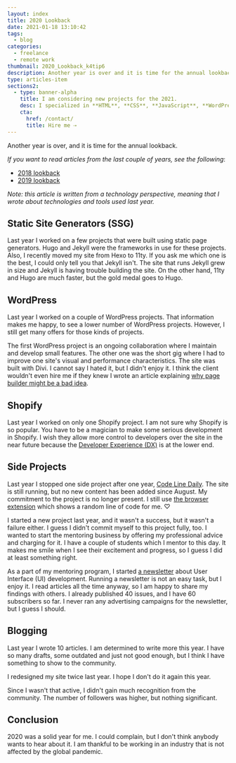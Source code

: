 ```yaml
---
layout: index
title: 2020 Lookback
date: 2021-01-18 13:10:42
tags:
  - blog
categories:
  - freelance
  - remote work
thumbnail: 2020_Lookback_k4tip6
description: Another year is over and it is time for the annual lookback.
type: articles-item
sections2:
  - type: banner-alpha
    title: I am considering new projects for the 2021.
    desc: I specialized in **HTML**, **CSS**, **JavaScript**, **WordPress**, **Shopify**, and **JAMstack** technologies.
    cta:
      href: /contact/
      title: Hire me ⇢
---
```


Another year is over, and it is time for the annual lookback.

<!-- more -->

_If you want to read articles from the last couple of years, see the following_:

* [2018 lookback]
* [2019 lookback]

_Note: this article is written from a technology perspective, meaning that I wrote about technologies and tools used last year._

## Static Site Generators (SSG)

Last year I worked on a few projects that were built using static page generators. Hugo and Jekyll were the frameworks in use for these projects. Also, I recently moved my site from Hexo to 11ty. If you ask me which one is the best, I could only tell you that Jekyll isn't. The site that runs Jekyll grew in size and Jekyll is having trouble building the site. On the other hand, 11ty and Hugo are much faster, but the gold medal goes to Hugo.

## WordPress

Last year I worked on a couple of WordPress projects. That information makes me happy, to see a lower number of WordPress projects. However, I still get many offers for those kinds of projects.

The first WordPress project is an ongoing collaboration where I maintain and develop small features. The other one was the short gig where I had to improve one site's visual and performance characteristics. The site was built with Divi. I cannot say I hated it, but I didn't enjoy it. I think the client wouldn't even hire me if they knew I wrote an article explaining [why page builder might be a bad idea].

## Shopify

Last year I worked on only one Shopify project. I am not sure why Shopify is so popular. You have to be a magician to make some serious development in Shopify. I wish they allow more control to developers over the site in the near future because the [Developer Experience (DX)](https://css-tricks.com/what-is-developer-experience-dx/) is at the lower end.

## Side Projects

Last year I stopped one side project after one year, [Code Line Daily]. The site is still running, but no new content has been added since August. My commitment to the project is no longer present. I still use [the browser extension] which shows a random line of code for me. ♡

I started a new project last year, and it wasn't a success, but it wasn't a failure either. I guess I didn't commit myself to this project fully, too. I wanted to start the mentoring business by offering my professional advice and charging for it. I have a couple of students which I mentor to this day. It makes me smile when I see their excitement and progress, so I guess I did at least something right.

As a part of my mentoring program, I started [a newsletter] about User Interface (UI) development. Running a newsletter is not an easy task, but I enjoy it. I read articles all the time anyway, so I am happy to share my findings with others. I already published 40 issues, and I have 60 subscribers so far. I never ran any advertising campaigns for the newsletter, but I guess I should.

## Blogging

Last year I wrote 10 articles. I am determined to write more this year. I have so many drafts, some outdated and just not good enough, but I think I have something to show to the community.

I redesigned my site twice last year. I hope I don't do it again this year.

Since I wasn't that active, I didn't gain much recognition from the community. The number of followers was higher, but nothing significant.

## Conclusion

2020 was a solid year for me. I could complain, but I don't think anybody wants to hear about it. I am thankful to be working in an industry that is not affected by the global pandemic.

[why page builder might be a bad idea]: /articles/page-builders-might-not-be-a-good-idea/
[2018 lookback]: /articles/2018-lookback/
[2019 lookback]: /articles/2019-lookback/
[Code Line Daily]: /articles/the-first-year-of-my-side-project-code-line-daily/
[the browser extension]: https://chrome.google.com/webstore/detail/code-line-daily/jfgojeolhopchbgfdgodicnaimmkbpbg
[a newsletter]: https://mentor.silvestar.codes/reads#newsletter
